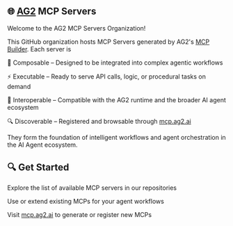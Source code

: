 ## 🌐 [AG2](https://ag2.ai/) MCP Servers

Welcome to the AG2 MCP Servers Organization!

This GitHub organization hosts MCP Servers generated by AG2's [MCP Builder](https://mcp.ag2.ai/). Each server is

🔧 Composable – Designed to be integrated into complex agentic workflows

⚡ Executable – Ready to serve API calls, logic, or procedural tasks on demand

🧩 Interoperable – Compatible with the AG2 runtime and the broader AI agent ecosystem

🔍 Discoverable – Registered and browsable through [mcp.ag2.ai](https://mcp.ag2.ai/)

They form the foundation of intelligent workflows and agent orchestration in the AI Agent ecosystem. 

## 🔍 Get Started

Explore the list of available MCP servers in our repositories

Use or extend existing MCPs for your agent workflows

Visit [mcp.ag2.ai](https://mcp.ag2.ai/) to generate or register new MCPs
